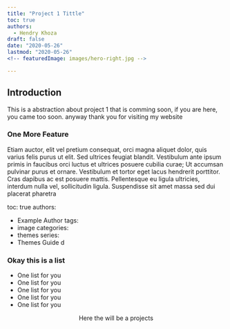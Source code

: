 ```yaml
---
title: "Project 1 Tittle"
toc: true
authors:
  - Hendry Khoza
draft: false
date: "2020-05-26"
lastmod: "2020-05-26"
<!-- featuredImage: images/hero-right.jpg -->

---
```


## Introduction
This is a abstraction about project 1 that is comming soon, if you are
here, you came too soon. anyway thank you for visiting my website

<!-- more -->
### One More Feature
Etiam auctor, elit vel pretium consequat, orci magna aliquet dolor, quis varius
felis purus ut elit. Sed ultrices feugiat blandit. Vestibulum ante ipsum primis
in faucibus orci luctus et ultrices posuere cubilia curae; Ut accumsan pulvinar
purus et ornare. Vestibulum et tortor eget lacus hendrerit porttitor. Cras
dapibus ac est posuere mattis. Pellentesque eu ligula ultricies, interdum nulla
vel, sollicitudin ligula. Suspendisse sit amet massa sed dui placerat pharetra

toc: true
authors:
  - Example Author
tags:
  - image
categories:
  - themes
series:
  - Themes Guide
d


### Okay this is a list
- One list for you
- One list for you
- One list for you
- One list for you
- One list for you

<div style="text-align:center">
  <p>Here the will be a projects</p>
</div>
